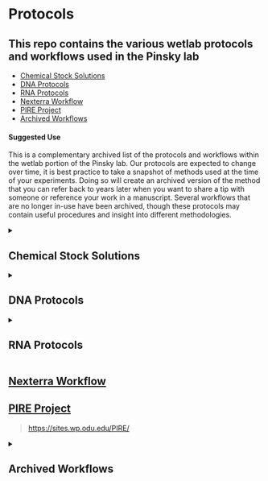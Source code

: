 Protocols
==========

## This repo contains the various wetlab protocols and workflows used in the Pinsky lab

  - [Chemical Stock Solutions](#chemical-stock-solutions)
  - [DNA Protocols](#dna-protocols)
  - [RNA Protocols](#rna-protocols) 
  - [Nexterra Workflow](#nexterra-workflow)
  - [PIRE Project](#pire-project)
  - [Archived Workflows](#archived-workflows)

#### Suggested Use

This is a complementary archived list of the protocols and workflows within the wetlab portion of the Pinsky lab. 
Our protocols are expected to change over time, it is best practice to take a snapshot of methods used at the time of your experiments.
Doing so will create an archived version of the method that you can refer back to years later when you want to share a tip with 
someone or reference your work in a manuscript. Several workflows that are no longer in-use have been archived, though these
protocols may contain useful procedures and insight into different methodologies.

<details>
<summary>

## Chemical Stock Solutions 

</summary>
<br>

### [DESS Stock Solution](dess.md)

### [EDTA Stock Solution](edta_stock.Rmd)

### [Lifton's Buffer](liftons_stock.Rmd)

### [Low TE Stock Solution](low_te_stock.Rmd)

### [NaCl Stock Solution](nacl_stock.Rmd)

### [SSC/SDS Stock Solution](sds_stock.Rmd)

### [SSC Stock Solution](ssc_stock.Rmd)

### [TE Stock Solution](te_stock.Rmd)

### [TEN Stock Solution](ten_stock.Rmd)

### [Tris-HCl Stock Solution](tris-hcl_stock.Rmd)

### [Tris-Tween Stock Solution](tris-tween_stock.Rmd)

</details>



<details>
<summary>

## DNA Protocols 

</summary>
<br>

#### Many of the protocols were created with the intention to be used for ddRADSeq. Reviewing the manufacturers' protocols is always highly recommended before beginning an experiment.

### [Baits Seq Capture](https://pinskylab.github.io/laboratory/protocols/baits.nb.html)

### [DNA Clean-Up](https://pinskylab.github.io/laboratory/protocols/ampure.nb.html)
 
### [DNA Extraction](https://pinskylab.github.io/laboratory/protocols/dna_extraction_ali.nb.html)

### [DNA Quantification](https://pinskylab.github.io/laboratory/protocols/quant_dna.nb.html)

### [Digest](https://pinskylab.github.io/laboratory/protocols/digest_dna.nb.html)

### [Ligate DNA](https://pinskylab.github.io/laboratory/protocols/ligation_ddradseq.nb.html)
  
### [Qubit DNA](https://pinskylab.github.io/laboratory/protocols/qubit.md)

### [PCR](https://pinskylab.github.io/laboratory/protocols/lib-amp_ddradseq.nb.html)

### [Pippin](https://pinskylab.github.io/laboratory/protocols/pippin.nb.html)

### [Sequencing Prep](https://pinskylab.github.io/laboratory/protocols/seq-prep_ddradseq.nb.html)
  
### [TapeStation 4200](https://pinskylab.github.io/laboratory/protocols/tapestation4200.md)


</details>


<details>
<summary>

## RNA Protocols 

</summary>
<br>

##### The protocols listed below were originally intended to be used with the [EecSeq Workflow](https://github.com/pinskylab/laboratory/tree/master/EecSeq). Please review manufacturers' protocols and workflows before starting a project.

### [Anneal Adapters](https://pinskylab.github.io/laboratory/protocols/anneal.nb.html)

### [mRNA Capture](https://pinskylab.github.io/laboratory/protocols/mrna-hyper.nb.html)

### [RNA Extraction](https://pinskylab.github.io/laboratory/protocols/dna_extraction_ali.nb.html)

### [RNA Quantification](https://pinskylab.github.io/laboratory/protocols/quant_rna.nb.html)

### [RNA Visualization](https://pinskylab.github.io/laboratory/protocols/bioanalyzer.nb.html)
    
</details>


## [Nexterra Workflow](https://github.com/pinskylab/laboratory/tree/master/Nextera)

## [PIRE Project](https://github.com/philippinespire/Welcome-README)
>https://sites.wp.odu.edu/PIRE/

<details>
<summary>

## Archived Workflows 

</summary>
<br>

### [EecSeq](https://github.com/pinskylab/laboratory/tree/master/EecSeq)
>This method was used in our Amphiprion percula clownfish project.

### [ddRADSeq](https://github.com/pinskylab/laboratory/tree/master/ddRADSeq)
> This was used in our Amphiprion clarkii clownfish project and our Paralichthys dentatus summer flounder project.

### [MRS Lab Notebook for Amphiprion clarkii](https://github.com/pinskylab/laboratory/tree/master/laboratory-notebooks)



</details>
